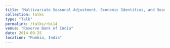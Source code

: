 ```yaml
---
title: "Multivariate Seasonal Adjustment, Economic Identities, and Seasonal Taxonomy"
collection: talks
type: "Talk"
permalink: /talks/rbi14
venue: "Reserve Bank of India"
date: 2014-09-25
location: "Mumbia, India"
---
```

